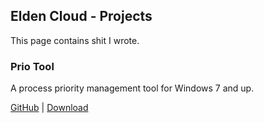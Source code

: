 ## Elden Cloud - Projects
This page contains shit I wrote.

### Prio Tool
A process priority management tool for Windows 7 and up.

[GitHub](https://github.com/zenkora/priotool) |
[Download](https://elden.cloud/releases/PrioTool-v2.zip)
